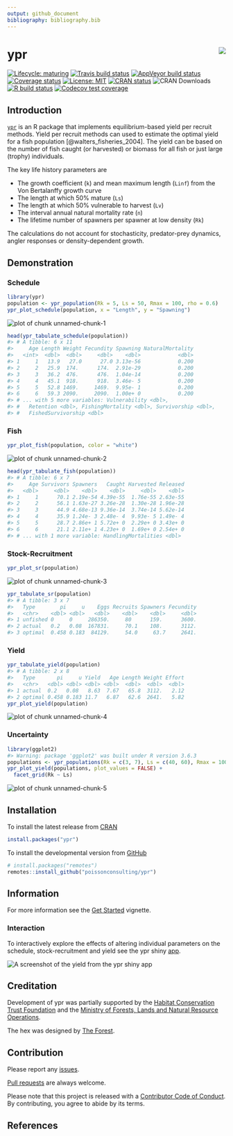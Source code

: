 ```yaml
---
output: github_document
bibliography: bibliography.bib
---
```


<!-- README.md is generated from README.Rmd. Please edit that file -->



# ypr <img src="man/figures/logo.png" align="right" />

<!-- badges: start -->
[![Lifecycle: maturing](https://img.shields.io/badge/lifecycle-maturing-blue.svg)](https://www.tidyverse.org/lifecycle/#maturing)
[![Travis build status](https://travis-ci.org/poissonconsulting/ypr.svg?branch=master)](https://travis-ci.org/poissonconsulting/ypr)
[![AppVeyor build status](https://ci.appveyor.com/api/projects/status/github/poissonconsulting/ypr?branch=master&svg=true)](https://ci.appveyor.com/project/poissonconsulting/ypr)
[![Coverage status](https://codecov.io/gh/poissonconsulting/ypr/branch/master/graph/badge.svg)](https://codecov.io/github/poissonconsulting/ypr?branch=master)
[![License: MIT](https://img.shields.io/badge/License-MIT-green.svg)](https://opensource.org/licenses/MIT)
[![CRAN status](https://www.r-pkg.org/badges/version/ypr)](https://cran.r-project.org/package=ypr)
![CRAN Downloads](http://cranlogs.r-pkg.org/badges/ypr)
[![R build status](https://github.com/poissonconsulting/ypr/workflows/R-CMD-check/badge.svg)](https://github.com/poissonconsulting/ypr/actions)
[![Codecov test coverage](https://codecov.io/gh/poissonconsulting/ypr/branch/master/graph/badge.svg)](https://codecov.io/gh/poissonconsulting/ypr?branch=master)
<!-- badges: end -->

## Introduction

[`ypr`](https://github.com/poissonconsulting/ypr) is an R package that implements equilibrium-based yield per recruit methods.
Yield per recruit methods can used to estimate the optimal yield for a fish population [@walters_fisheries_2004].
The yield can be based on the number of fish caught (or harvested) or biomass for all fish or just large (trophy) individuals.

The key life history parameters are

- The growth coefficient (`k`) and mean maximum length (`Linf`) from the Von Bertalanffy growth curve
- The length at which 50% mature (`Ls`)
- The length at which 50% vulnerable to harvest (`Lv`)
- The interval annual natural mortality rate (`n`)
- The lifetime number of spawners per spawner at low density (`Rk`)

The calculations do not account for stochasticity, predator-prey dynamics, angler responses or density-dependent growth.

## Demonstration

### Schedule


```r
library(ypr)
population <- ypr_population(Rk = 5, Ls = 50, Rmax = 100, rho = 0.6)
ypr_plot_schedule(population, x = "Length", y = "Spawning")
```

![plot of chunk unnamed-chunk-1](man/figures/README-unnamed-chunk-1-1.png)

```r
head(ypr_tabulate_schedule(population))
#> # A tibble: 6 x 11
#>     Age Length Weight Fecundity Spawning NaturalMortality
#>   <int>  <dbl>  <dbl>     <dbl>    <dbl>            <dbl>
#> 1     1   13.9   27.0      27.0 3.13e-56            0.200
#> 2     2   25.9  174.      174.  2.91e-29            0.200
#> 3     3   36.2  476.      476.  1.04e-14            0.200
#> 4     4   45.1  918.      918.  3.46e- 5            0.200
#> 5     5   52.8 1469.     1469.  9.95e- 1            0.200
#> 6     6   59.3 2090.     2090.  1.00e+ 0            0.200
#> # ... with 5 more variables: Vulnerability <dbl>,
#> #   Retention <dbl>, FishingMortality <dbl>, Survivorship <dbl>,
#> #   FishedSurvivorship <dbl>
```

### Fish


```r
ypr_plot_fish(population, color = "white")
```

![plot of chunk unnamed-chunk-2](man/figures/README-unnamed-chunk-2-1.png)

```r
head(ypr_tabulate_fish(population))
#> # A tibble: 6 x 7
#>     Age Survivors Spawners   Caught Harvested Released
#>   <dbl>     <dbl>    <dbl>    <dbl>     <dbl>    <dbl>
#> 1     1      70.1 2.19e-54 4.39e-55  1.76e-55 2.63e-55
#> 2     2      56.1 1.63e-27 3.26e-28  1.30e-28 1.96e-28
#> 3     3      44.9 4.68e-13 9.36e-14  3.74e-14 5.62e-14
#> 4     4      35.9 1.24e- 3 2.48e- 4  9.93e- 5 1.49e- 4
#> 5     5      28.7 2.86e+ 1 5.72e+ 0  2.29e+ 0 3.43e+ 0
#> 6     6      21.1 2.11e+ 1 4.23e+ 0  1.69e+ 0 2.54e+ 0
#> # ... with 1 more variable: HandlingMortalities <dbl>
```

### Stock-Recruitment


```r
ypr_plot_sr(population)
```

![plot of chunk unnamed-chunk-3](man/figures/README-unnamed-chunk-3-1.png)

```r
ypr_tabulate_sr(population)
#> # A tibble: 3 x 7
#>   Type        pi     u    Eggs Recruits Spawners Fecundity
#>   <chr>    <dbl> <dbl>   <dbl>    <dbl>    <dbl>     <dbl>
#> 1 unfished 0     0     286350.     80      159.      3600.
#> 2 actual   0.2   0.08  167831.     70.1    108.      3112.
#> 3 optimal  0.458 0.183  84129.     54.0     63.7     2641.
```

### Yield


```r
ypr_tabulate_yield(population)
#> # A tibble: 2 x 8
#>   Type       pi     u Yield   Age Length Weight Effort
#>   <chr>   <dbl> <dbl> <dbl> <dbl>  <dbl>  <dbl>  <dbl>
#> 1 actual  0.2   0.08   8.63  7.67   65.8  3112.   2.12
#> 2 optimal 0.458 0.183 11.7   6.87   62.6  2641.   5.82
ypr_plot_yield(population)
```

![plot of chunk unnamed-chunk-4](man/figures/README-unnamed-chunk-4-1.png)

### Uncertainty


```r
library(ggplot2)
#> Warning: package 'ggplot2' was built under R version 3.6.3
populations <- ypr_populations(Rk = c(3, 7), Ls = c(40, 60), Rmax = 100)
ypr_plot_yield(populations, plot_values = FALSE) +
  facet_grid(Rk ~ Ls)
```

![plot of chunk unnamed-chunk-5](man/figures/README-unnamed-chunk-5-1.png)

## Installation

To install the latest release from [CRAN](https://cran.r-project.org)

```r
install.packages("ypr")
```

To install the developmental version from [GitHub](https://github.com/poissonconsulting/ypr)

```r
# install.packages("remotes")
remotes::install_github("poissonconsulting/ypr")
```


## Information

For more information see the [Get Started](https://poissonconsulting.github.io/ypr/articles/ypr.html) vignette.

### Interaction

To interactively explore the effects of altering individual parameters on the schedule, stock-recruitment and yield see the ypr shiny [app](https://poissonconsulting.shinyapps.io/ypr-shiny/).

![A screenshot of the yield from the ypr shiny app](man/figures/yield.png)

## Creditation

Development of ypr was partially supported by the [Habitat Conservation Trust Foundation](https://www.poissonconsulting.ca/orgs/hctf.html)
and the [Ministry of Forests, Lands and Natural Resource Operations](https://www.poissonconsulting.ca/orgs/mflnro.html).

The hex was designed by [The Forest](http://www.theforest.ca).

## Contribution

Please report any [issues](https://github.com/poissonconsulting/ypr/issues).

[Pull requests](https://github.com/poissonconsulting/ypr/pulls) are always welcome.

Please note that this project is released with a [Contributor Code of Conduct](https://github.com/poissonconsulting/ypr/blob/master/CODE_OF_CONDUCT.md).
By contributing, you agree to abide by its terms.

## References 
